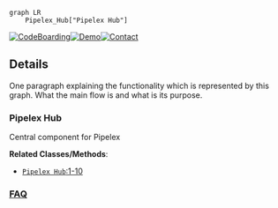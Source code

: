 ```mermaid
graph LR
    Pipelex_Hub["Pipelex Hub"]
```

[![CodeBoarding](https://img.shields.io/badge/Generated%20by-CodeBoarding-9cf?style=flat-square)](https://github.com/CodeBoarding/GeneratedOnBoardings)[![Demo](https://img.shields.io/badge/Try%20our-Demo-blue?style=flat-square)](https://www.codeboarding.org/demo)[![Contact](https://img.shields.io/badge/Contact%20us%20-%20contact@codeboarding.org-lightgrey?style=flat-square)](mailto:contact@codeboarding.org)

## Details

One paragraph explaining the functionality which is represented by this graph. What the main flow is and what is its purpose.

### Pipelex Hub
Central component for Pipelex


**Related Classes/Methods**:

- <a href="https://github.com/Pipelex/pipelex/blob/main/pipelex/hub.py#L1-L10" target="_blank" rel="noopener noreferrer">`Pipelex Hub`:1-10</a>




### [FAQ](https://github.com/CodeBoarding/GeneratedOnBoardings/tree/main?tab=readme-ov-file#faq)
